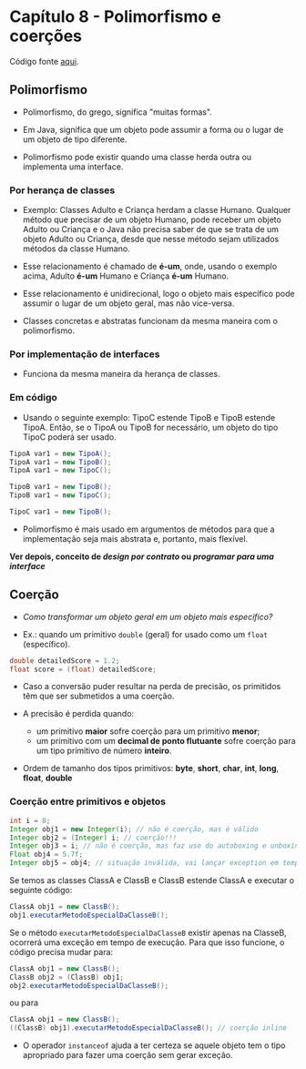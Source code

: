 # Capítulo 8 - Polimorfismo e coerções

Código fonte [aqui](../../codigofonte/cap08).

## Polimorfismo

- Polimorfismo, do grego, significa "muitas formas".

- Em Java, significa que um objeto pode assumir a forma ou o lugar de um objeto de tipo diferente.

- Polimorfismo pode existir quando uma classe herda outra ou implementa uma interface.

### Por herança de classes

- Exemplo: Classes Adulto e Criança herdam a classe Humano. Qualquer método que precisar de um objeto Humano, pode receber um objeto Adulto ou Criança e o Java não precisa saber de que se trata de um objeto Adulto ou Criança, desde que nesse método sejam utilizados métodos da classe Humano.

- Esse relacionamento é chamado de __é-um__, onde, usando o exemplo acima, Adulto __é-um__ Humano e Criança __é-um__ Humano.

- Esse relacionamento é unidirecional, logo o objeto mais específico pode assumir o lugar de um objeto geral, mas não vice-versa.

- Classes concretas e abstratas funcionam da mesma maneira com o polimorfismo.

### Por implementação de interfaces

- Funciona da mesma maneira da herança de classes.

### Em código

- Usando o seguinte exemplo: TipoC estende TipoB e TipoB estende TipoA. Então, se o TipoA ou TipoB for necessário, um objeto do tipo TipoC poderá ser usado.

```java
TipoA var1 = new TipoA();
TipoA var1 = new TipoB();
TipoA var1 = new TipoC();

TipoB var1 = new TipoB();
TipoB var1 = new TipoC();

TipoC var1 = new TipoB();

```

- Polimorfismo é mais usado em argumentos de métodos para que a implementação seja mais abstrata e, portanto, mais flexível.

**Ver depois, conceito de _design por contrato_ ou _programar para uma interface_**

## Coerção

- _Como transformar um objeto geral em um objeto mais específico?_

- Ex.: quando um primitivo `double` (geral) for usado como um `float` (específico).

```java
double detailedScore = 1.2;
float score = (float) detailedScore;
```

- Caso a conversão puder resultar na perda de precisão, os primitidos têm que ser submetidos a uma coerção.

- A precisão é perdida quando:
	- um primitivo **maior** sofre coerção para um primitivo **menor**;
	- um primitivo com um **decimal de ponto flutuante** sofre coerção para um tipo primitivo de número **inteiro**.
	
- Ordem de tamanho dos tipos primitivos: **byte**, **short**, **char**, **int**, **long**, **float**, **double**

### Coerção entre primitivos e objetos

```java
int i = 8;
Integer obj1 = new Integer(i); // não é coerção, mas é válido
Integer obj2 = (Integer) i; // coerção!!!
Integer obj3 = i; // não é coerção, mas faz uso do autoboxing e unboxing pra fazer a passagem entre primitivos e classe wrapper
Float obj4 = 5.7f;
Integer obj5 = obj4; // situação inválida, vai lançar exception em tempo de execução. Classe wrapper não trunca valor, só primitivo
```

Se temos as classes ClassA e ClassB e ClassB estende ClassA e executar o seguinte código:

```java
ClassA obj1 = new ClassB();
obj1.executarMetodoEspecialDaClasseB();
```

Se o método `executarMetodoEspecialDaClasseB` existir apenas na ClasseB, ocorrerá uma exceção em tempo de execução. Para que isso funcione, o código precisa mudar para:

```java
ClassA obj1 = new ClassB();
ClassB obj2 = (ClassB) obj1;
obj2.executarMetodoEspecialDaClasseB();
```

ou para

```java
ClassA obj1 = new ClassB();
((ClassB) obj1).executarMetodoEspecialDaClasseB(); // coerção inline
```

- O operador `instanceof` ajuda a ter certeza se aquele objeto tem o tipo apropriado para fazer uma coerção sem gerar exceção.
